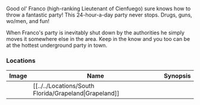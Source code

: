 Good ol' Franco (high-ranking Lieutenant of Cienfuego) sure knows how to throw a fantastic party! This 24-hour-a-day party never stops. Drugs, guns, wo/men, and fun!   
  
When Franco's party is inevitably shut down by the authorities he simply moves it somewhere else in the area. Keep in the know and you too can be at the hottest underground party in town.

### Locations

| Image | Name   | Synopsis |
| ----- | ------ | -------- |
|       | [[../../Locations/South Florida/Grapeland\|Grapeland]] |         |